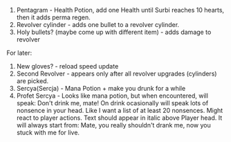 1. Pentagram - Health Potion, add one Health until Surbi reaches 10 hearts, then it adds perma regen.
2. Revolver cylinder - adds one bullet to a revolver cylinder.
3. Holy bullets? (maybe come up with different item) - adds damage to revolver 

For later:
1. New gloves? - reload speed update
2. Second Revolver - appears only after all revolver upgrades (cylinders) are picked.
3. Sercya(Sercja) - Mana Potion + make you drunk for a while
4. Profet Sercya - Looks like mana potion, but when encountered, will speak: Don't drink me, mate! On drink ocasionally will speak lots of nonsence in your head. Like I want a list of at least 20 nonsences. Might react to player actions. Text should appear in italic above Player head.  It will always start from: Mate, you really shouldn't drank me, now you stuck with me for live.

